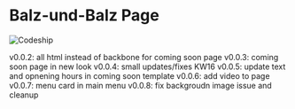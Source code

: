 # Balz-und-Balz Page

![Codeship](https://codeship.com/projects/434dbe00-92d6-0134-fe46-4a1d78af514c/status?branch=master
)

v0.0.2: all html instead of backbone for coming soon page
v0.0.3: coming soon page in new look
v0.0.4: small updates/fixes KW16
v0.0.5: update text and opnening hours in coming soon template
v0.0.6: add video to page
v0.0.7: menu card in main menu
v0.0.8: fix backgroudn image issue and cleanup